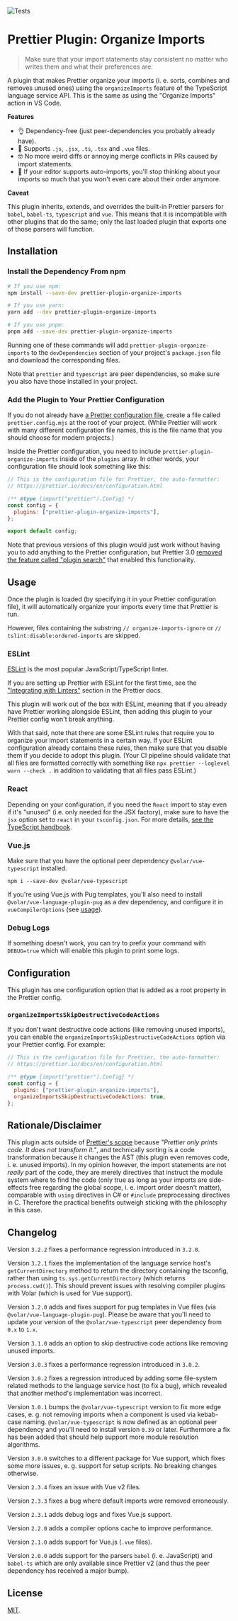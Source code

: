 ![Tests](https://github.com/simonhaenisch/prettier-plugin-organize-imports/workflows/Tests/badge.svg)

# Prettier Plugin: Organize Imports

> Make sure that your import statements stay consistent no matter who writes them and what their preferences are.

A plugin that makes Prettier organize your imports (i. e. sorts, combines and removes unused ones) using the `organizeImports` feature of the TypeScript language service API. This is the same as using the "Organize Imports" action in VS Code.

**Features**

- 👌 Dependency-free (just peer-dependencies you probably already have).
- 💪 Supports `.js`, `.jsx`, `.ts`, `.tsx` and `.vue` files.
- 🤓 No more weird diffs or annoying merge conflicts in PRs caused by import statements.
- 🤯 If your editor supports auto-imports, you'll stop thinking about your imports so much that you won't even care about their order anymore.

**Caveat**

This plugin inherits, extends, and overrides the built-in Prettier parsers for `babel`, `babel-ts`, `typescript` and `vue`. This means that it is incompatible with other plugins that do the same; only the last loaded plugin that exports one of those parsers will function.

## Installation

### Install the Dependency From npm

```sh
# If you use npm:
npm install --save-dev prettier-plugin-organize-imports

# If you use yarn:
yarn add --dev prettier-plugin-organize-imports

# If you use pnpm:
pnpm add --save-dev prettier-plugin-organize-imports
```

Running one of these commands will add `prettier-plugin-organize-imports` to the `devDependencies` section of your project's `package.json` file and download the corresponding files.

Note that `prettier` and `typescript` are peer dependencies, so make sure you also have those installed in your project.

### Add the Plugin to Your Prettier Configuration

If you do not already have [a Prettier configuration file](https://prettier.io/docs/en/configuration.html), create a file called `prettier.config.mjs` at the root of your project. (While Prettier will work with many different configuration file names, this is the file name that you should choose for modern projects.)

Inside the Prettier configuration, you need to include `prettier-plugin-organize-imports` inside of the `plugins` array. In other words, your configuration file should look something like this:

```js
// This is the configuration file for Prettier, the auto-formatter:
// https://prettier.io/docs/en/configuration.html

/** @type {import("prettier").Config} */
const config = {
  plugins: ["prettier-plugin-organize-imports"],
};

export default config;
```

Note that previous versions of this plugin would just work without having you to add anything to the Prettier configuration, but Prettier 3.0 [removed the feature called "plugin search"](https://github.com/prettier/prettier/pull/14759) that enabled this functionality.

## Usage

Once the plugin is loaded (by specifying it in your Prettier configuration file), it will automatically organize your imports every time that Prettier is run.

However, files containing the substring `// organize-imports-ignore` or `// tslint:disable:ordered-imports` are skipped.

### ESLint

[ESLint](https://eslint.org/) is the most popular JavaScript/TypeScript linter.

If you are setting up Prettier with ESLint for the first time, see the ["Integrating with Linters"](https://prettier.io/docs/en/integrating-with-linters.html) section in the Prettier docs.

This plugin will work out of the box with ESLint, meaning that if you already have Prettier working alongside ESLint, then adding this plugin to your Prettier config won't break anything.

With that said, note that there are some ESLint rules that require you to organize your import statements in a certain way. If your ESLint configuration already contains these rules, then make sure that you disable them if you decide to adopt this plugin. (Your CI pipeline should validate that all files are formatted correctly with something like `npx prettier --loglevel warn --check .` in addition to validating that all files pass ESLint.)

### React

Depending on your configuration, if you need the `React` import to stay even if it's "unused" (i.e. only needed for the JSX factory), make sure to have the `jsx` option set to `react` in your `tsconfig.json`. For more details, [see the TypeScript handbook](https://www.typescriptlang.org/docs/handbook/jsx.html#basic-usage).

### Vue.js

Make sure that you have the optional peer dependency `@volar/vue-typescript` installed.

```
npm i --save-dev @volar/vue-typescript
```

If you're using Vue.js with Pug templates, you'll also need to install `@volar/vue-language-plugin-pug` as a dev dependency, and configure it in `vueCompilerOptions` (see [usage](https://www.npmjs.com/package/@volar/vue-language-plugin-pug)).

### Debug Logs

If something doesn't work, you can try to prefix your command with `DEBUG=true` which will enable this plugin to print some logs.

## Configuration

This plugin has one configuration option that is added as a root property in the Prettier config.

### `organizeImportsSkipDestructiveCodeActions`

If you don't want destructive code actions (like removing unused imports), you can enable the `organizeImportsSkipDestructiveCodeActions` option via your Prettier config. For example:

```js
// This is the configuration file for Prettier, the auto-formatter:
// https://prettier.io/docs/en/configuration.html

/** @type {import("prettier").Config} */
const config = {
  plugins: ["prettier-plugin-organize-imports"],
  organizeImportsSkipDestructiveCodeActions: true,
};
```

## Rationale/Disclaimer

This plugin acts outside of [Prettier's scope](https://prettier.io/docs/en/rationale#what-prettier-is-_not_-concerned-about) because _"Prettier only prints code. It does not transform it."_, and technically sorting is a code transformation because it changes the AST (this plugin even removes code, i. e. unused imports). In my opinion however, the import statements are not _really_ part of the code, they are merely directives that instruct the module system where to find the code (only true as long as your imports are side-effects free regarding the global scope, i. e. import order doesn't matter), comparable with `using` directives in C# or `#include` preprocessing directives in C. Therefore the practical benefits outweigh sticking with the philosophy in this case.

## Changelog

Version `3.2.2` fixes a performance regression introduced in `3.2.0`.

Version `3.2.1` fixes the implementation of the language service host's `getCurrentDirectory` method to return the directory containing the tsconfig, rather than using `ts.sys.getCurrentDirectory` (which returns `process.cwd()`). This should prevent issues with resolving compiler plugins with Volar (which is used for Vue support).

Version `3.2.0` adds and fixes support for pug templates in Vue files (via `@volar/vue-language-plugin-pug`). Please be aware that you'll need to update your version of the `@volar/vue-typescript` peer dependency from `0.x` to `1.x`.

Version `3.1.0` adds an option to skip destructive code actions like removing unused imports.

Version `3.0.3` fixes a performance regression introduced in `3.0.2`.

Version `3.0.2` fixes a regression introduced by adding some file-system related methods to the language service host (to fix a bug), which revealed that another method's implementation was incorrect.

Version `3.0.1` bumps the `@volar/vue-typescript` version to fix more edge cases, e. g. not removing imports when a component is used via kebab-case naming. `@volar/vue-typescript` is now defined as an optional peer dependency and you'll need to install version `0.39` or later. Furthermore a fix has been added that should help support more module resolution algorithms.

Version `3.0.0` switches to a different package for Vue support, which fixes some more issues, e. g. support for setup scripts. No breaking changes otherwise.

Version `2.3.4` fixes an issue with Vue v2 files.

Version `2.3.3` fixes a bug where default imports were removed erroneously.

Version `2.3.1` adds debug logs and fixes Vue.js support.

Version `2.2.0` adds a compiler options cache to improve performance.

Version `2.1.0` adds support for Vue.js (`.vue` files).

Version `2.0.0` adds support for the parsers `babel` (i. e. JavaScript) and `babel-ts` which are only available since Prettier v2 (and thus the peer dependency has received a major bump).

## License

[MIT](/license).
